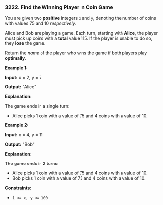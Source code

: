 ### 3222\. Find the Winning Player in Coin Game

You are given two **positive** integers `x` and `y`, denoting the number of coins with values 75 and 10 _respectively_.

Alice and Bob are playing a game. Each turn, starting with **Alice**, the player must pick up coins with a **total** value 115. If the player is unable to do so, they **lose** the game.

Return the _name_ of the player who wins the game if both players play **optimally**.

**Example 1:**

**Input:** x = 2, y = 7

**Output:** "Alice"

**Explanation:**

The game ends in a single turn:

*   Alice picks 1 coin with a value of 75 and 4 coins with a value of 10.

**Example 2:**

**Input:** x = 4, y = 11

**Output:** "Bob"

**Explanation:**

The game ends in 2 turns:

*   Alice picks 1 coin with a value of 75 and 4 coins with a value of 10.
*   Bob picks 1 coin with a value of 75 and 4 coins with a value of 10.

**Constraints:**

*   `1 <= x, y <= 100`
